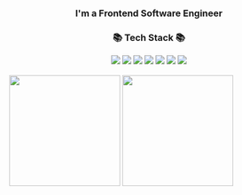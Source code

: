 <div align="center">
	<h3>I'm a Frontend Software Engineer</h3>
</div>
<div align="center">
	<h3>📚 Tech Stack 📚</h3>
</div>
<div align="center">
	<img src="https://img.shields.io/badge/HTML-E34F26?style=flat&logo=HTML5&logoColor=white" />
	<img src="https://img.shields.io/badge/CSS-1572B6?style=flat&logo=CSS3&logoColor=white" />
	<img src="https://img.shields.io/badge/JavaScript-F7DF1E?style=flat&logo=JavaScript&logoColor=white" />
	<img src="https://img.shields.io/badge/TypeScript-3178C6?style=flat&logo=TypeScript&logoColor=white" />
	<img src="https://img.shields.io/badge/React-61DAFB?style=flat&logo=React&logoColor=white" />
	<img src="https://img.shields.io/badge/Next.js-black?style=flat&logo=Next.js&logoColor=white" />	
	<img src="https://img.shields.io/badge/Redux-blueviolet?style=flat&logo=Redux&logoColor=white" />	
</div>
<br>
<div>
	<img height="200" src="https://github-readme-stats.vercel.app/api/top-langs/?username=sekhyuni&layout=compact" />
	<img height="200" src="https://github-readme-stats.vercel.app/api?username=sekhyuni&show_icons=true" />
</div>
